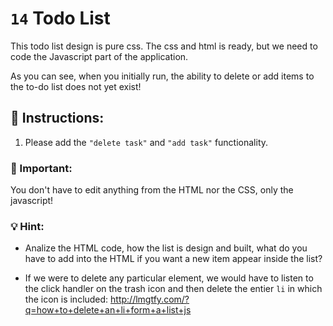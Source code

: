 # `14` Todo List

This todo list design is pure css. The css and html is ready, but we need to code the Javascript part of the application. 

As you can see, when you initially run, the ability to delete or add items to the to-do list does not yet exist!

## 📝 Instructions:

1. Please add the `"delete task"` and `"add task"` functionality.

### :mag_right: Important:

You don't have to edit anything from the HTML nor the CSS, only the javascript!

### 💡 Hint:

- Analize the HTML code, how the list is design and built, what do you have to add into the HTML if you want a new item appear inside the list?

- If we were to delete any particular element, we would have to listen to the click handler on the trash icon and then delete the entier `li` in which the icon is included: http://lmgtfy.com/?q=how+to+delete+an+li+form+a+list+js